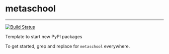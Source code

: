 # metaschool

--------------------------------------------------------------------------------

[![Build Status](https://travis-ci.com/seba-1511/metaschool.svg?branch=master)](https://travis-ci.com/seba-1511/metaschool)

Template to start new PyPI packages

To get started, grep and replace for `metaschool` everywhere.

